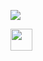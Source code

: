 [<img src="https://user-images.githubusercontent.com/68658609/132947822-d5e51313-b664-46dc-a0f4-17c16a6da2d3.gif" />][github]
<br />

[<img width="35px" src="https://cdn.jsdelivr.net/npm/simple-icons@v3/icons/vk.svg" />][vk]

<br />

[github]: https://github.com/MeeLeSh
[vk]: https://vk.com/meelesh
